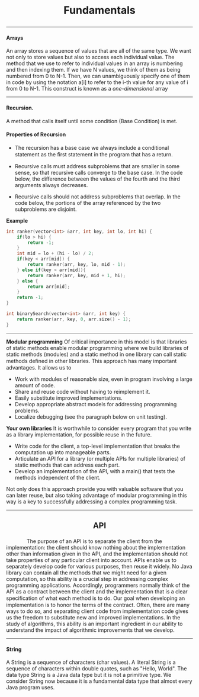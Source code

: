 # <p style="text-align:center;">Fundamentals </p>

---
#### Arrays

An array stores a sequence of values that are all of the same type. We want not only to store values but also to access each individual value. The method that we use to refer to individual values in an array is numbering and then indexing them. If we have N values, we think of them as being numbered from 0 to N-1. Then, we can unambiguously specify one of them in code by using the notation a[i] to refer to the i-th value for any value of i from 0 to N-1. This construct is known as a *one-dimensional* array

---
#### Recursion.
A method that calls itself until some condition (Base Condition) is met.

#### Properties of Recursion

- The recursion has a base case we always include a conditional statement as the ﬁrst statement in the program that has a return.

- Recursive calls must address subproblems that are smaller in some sense, so that recursive calls converge to the base case. In the code below, the difference between the values of the fourth and the third arguments always decreases.

- Recursive calls should not address subproblems that overlap. In the code below, the portions of the array referenced by the two subproblems are disjoint.

**Example**
```cpp
int ranker(vector<int> &arr, int key, int lo, int hi) {
    if(lo > hi) {
        return -1;
    }
    int mid = lo + (hi - lo) / 2;
    if(key < arr[mid]) {
        return ranker(arr, key, lo, mid - 1);
    } else if(key > arr[mid]){
        return ranker(arr, key, mid + 1, hi);
    } else {
        return arr[mid];
    }
    return -1;
}

int binarySearch(vector<int> &arr, int key) {
    return ranker(arr, key, 0, arr.size() - 1);
}
```
---
**Modular programming** Of critical importance in this model is that libraries of static methods enable modular programming where we build libraries of static methods (modules) and a static method in one library can call static methods deﬁned in other libraries. This approach has many important advantages. It allows us to

- Work with modules of reasonable size, even in program involving a large amount of code.
- Share and reuse code without having to reimplement it.
- Easily substitute improved implementations.
- Develop appropriate abstract models for addressing programming problems.
- Localize debugging (see the paragraph below on unit testing).

**Your own libraries** It is worthwhile to consider every program that you write as a library implementation, for possible reuse in the future.

- Write code for the client, a top-level implementation that breaks the computation up into manageable parts.
- Articulate an API for a library (or multiple APIs for multiple libraries) of static methods that can address each part.
- Develop an implementation of the API, with a main() that tests the methods independent of the client.

Not only does this approach provide you with valuable software that you can later reuse, but also taking advantage of modular programming in this way is a key to successfully addressing a complex programming task.

---
## <p style="text-align:center;">API</p>

&nbsp;&nbsp;&nbsp;&nbsp;&nbsp;&nbsp;&nbsp;&nbsp;&nbsp;&nbsp;&nbsp;&nbsp;&nbsp;&nbsp;The purpose of an API is to separate the client from the implementation: the client should know nothing about the implementation other than information given in the API, and the implementation should not take properties of any particular client into account. APIs enable us to separately develop code for various purposes, then reuse it widely. No Java library can contain all the methods that we might need for a given computation, so this ability is a crucial step in addressing complex programming applications. Accordingly, programmers normally think of the API as a contract between the client and the implementation that is a clear speciﬁcation of what each method is to do. Our goal when developing an implementation is to honor the terms of the contract. Often, there are many ways to do so, and separating client code from implementation code gives us the freedom to substitute new and improved implementations. In the study of algorithms, this ability is an important ingredient in our ability to understand the impact of algorithmic improvements that we develop.

---
#### String

A String is a sequence of characters (char values). A literal String is a sequence of characters within double quotes, such as "Hello, World". The data type String is a Java data type but it is not a primitive type. We consider String now because it is a fundamental data type that almost every Java program uses.